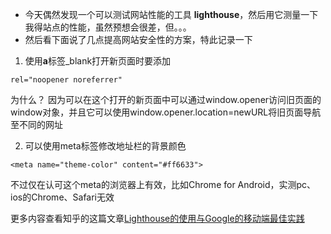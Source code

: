 - 今天偶然发现一个可以测试网站性能的工具 **lighthouse**，然后用它测量一下我得站点的性能，虽然预想会很差，但。。。
- 然后看下面说了几点提高网站安全性的方案，特此记录一下
1. 使用**a**标签_blank打开新页面时要添加
```
rel="noopener noreferrer"
```
为什么？  因为可以在这个打开的新页面中可以通过window.opener访问旧页面的window对象，并且它可以使用window.opener.location=newURL将旧页面导航至不同的网址

2. 可以使用meta标签修改地址栏的背景颜色
```
<meta name="theme-color" content="#ff6633">
```
不过仅在认可这个meta的浏览器上有效，比如Chrome for Android，实测pc、ios的Chrome、Safari无效

更多内容查看知乎的这篇文章[Lighthouse的使用与Google的移动端最佳实践](https://zhuanlan.zhihu.com/p/33752746)